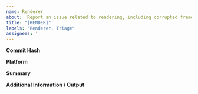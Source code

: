 ```yaml
---
name: Renderer
about:  Report an issue related to rendering, including corrupted frames, incorrect render results, unexpected black or white frames, etc.
title: "[RENDER]"
labels: "Renderer, Triage"
assignees: ''
---
```

**Commit Hash** <!-- 8 character string of letters/numbers in title bar (e.g. 3ea173c9) -->


**Platform**


**Summary**


**Additional Information / Output**
